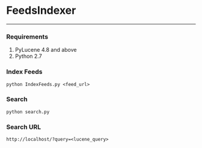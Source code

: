 # FeedsIndexer
--------------------
### Requirements
1. PyLucene 4.8 and above
1. Python 2.7

### Index Feeds
`python IndexFeeds.py <feed_url>`

### Search
`python search.py`

### Search URL
`http://localhost/?query=<lucene_query>`
